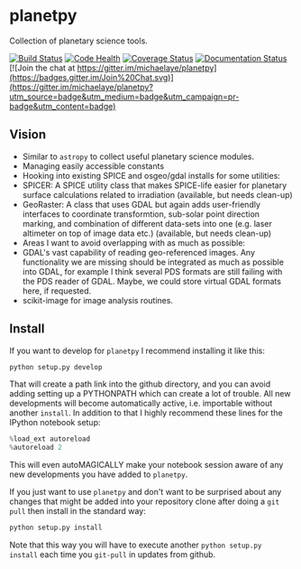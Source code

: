 # planetpy
Collection of planetary science tools.

[![Build Status](https://travis-ci.org/michaelaye/planetpy.svg?branch=master)](https://travis-ci.org/michaelaye/planetpy)
[![Code Health](https://landscape.io/github/michaelaye/planetpy/master/landscape.svg?style=flat)](https://landscape.io/github/michaelaye/planetpy/master)
[![Coverage Status](https://coveralls.io/repos/michaelaye/planetpy/badge.svg?branch=master&service=github)](https://coveralls.io/github/michaelaye/planetpy?branch=master)
[![Documentation Status](https://readthedocs.org/projects/planetpy/badge/?version=latest)](https://readthedocs.org/projects/planetpy/?badge=latest)
[![Join the chat at https://gitter.im/michaelaye/planetpy](https://badges.gitter.im/Join%20Chat.svg)](https://gitter.im/michaelaye/planetpy?utm_source=badge&utm_medium=badge&utm_campaign=pr-badge&utm_content=badge)

## Vision

* Similar to `astropy` to collect useful planetary science modules.
* Managing easily accessible constants
* Hooking into existing SPICE and osgeo/gdal installs for some utilities:
 * SPICER: A SPICE utility class that makes SPICE-life easier for planetary surface calculations related to irradiation (available, but needs clean-up)
 * GeoRaster: A class that uses GDAL but again adds user-friendly interfaces to coordinate transformtion, sub-solar point direction marking, and combination of different data-sets into one (e.g. laser altimeter on top of image data etc.) (available, but needs clean-up)
* Areas I want to avoid overlapping with as much as possible:
 * GDAL's vast capability of reading geo-referenced images. Any functionality we are missing should be integrated as much as possible into GDAL, for example I think several PDS formats are still failing with the PDS reader of GDAL. Maybe, we could store virtual GDAL formats here, if requested.
 * scikit-image for image analysis routines. 

## Install

If you want to develop for `planetpy` I recommend installing it like this:
```python
python setup.py develop
```
That will create a path link into the github directory, and you can avoid adding setting up a PYTHONPATH which can create a lot of trouble. All new developments will become automatically active, i.e. importable without another `install`.
In addition to that I highly recommend these lines for the IPython notebook setup:
```python
%load_ext autoreload
%autoreload 2
```
This will even autoMAGICALLY make your notebook session aware of any new developments you have added to `planetpy`.

If you just want to use `planetpy` and don't want to be surprised about any changes that might be added into your repository clone after doing a `git pull` then install in the standard way:
```python
python setup.py install
```
Note that this way you will have to execute another `python setup.py install` each time you `git-pull` in updates from github.
